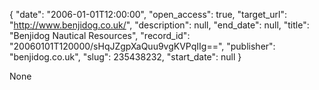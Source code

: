 {
  "date": "2006-01-01T12:00:00", 
  "open_access": true, 
  "target_url": "http://www.benjidog.co.uk/", 
  "description": null, 
  "end_date": null, 
  "title": "Benjidog Nautical Resources", 
  "record_id": "20060101T120000/sHqJZgpXaQuu9vgKVPqIIg==", 
  "publisher": "benjidog.co.uk", 
  "slug": 235438232, 
  "start_date": null
}

None